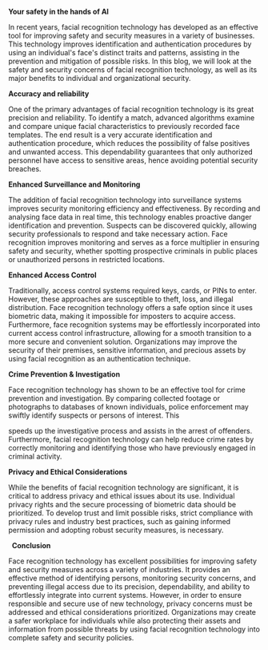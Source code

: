 ﻿---
published: true
layout: post
author: Akansha Tandale
categories:
  - AI
  - Tech
image: assets/images/cp.jpg
featured: true
---
**Your safety in the hands of AI** 

In recent years, facial recognition technology has developed as an effective tool for improving safety and security measures in a variety of businesses. This technology improves identification and authentication procedures by using an individual's face's distinct traits and patterns, assisting in the prevention and mitigation of possible risks. In this blog, we will look at the safety and security concerns of facial recognition technology, as well as its major benefits to individual and organizational security. 

**Accuracy and reliability**  

One of the primary advantages of facial recognition technology is its great precision and reliability. To identify a match, advanced algorithms examine and compare unique facial characteristics to previously recorded face templates. The end result is a very accurate identification and authentication procedure, which reduces the possibility of false positives and unwanted access. This dependability guarantees that only authorized personnel have access to sensitive areas, hence avoiding potential security breaches. 

**Enhanced Surveillance and Monitoring** 

The addition of facial recognition technology into surveillance systems improves security monitoring efficiency and effectiveness. By recording and analysing face data in real time, this technology enables proactive danger identification and prevention. Suspects can be discovered quickly, allowing security professionals to respond and take necessary action. Face recognition improves monitoring and serves as a force multiplier in ensuring safety and security, whether spotting prospective criminals in public places or unauthorized persons in restricted locations. 

**Enhanced Access Control** 

Traditionally, access control systems required keys, cards, or PINs to enter. However, these approaches are susceptible to theft, loss, and illegal distribution. Face recognition technology offers a safe option since it uses biometric data, making it impossible for imposters to acquire access. Furthermore, face recognition systems may be effortlessly incorporated into current access control infrastructure, allowing for a smooth transition to a more secure and convenient solution. Organizations may improve the security of their premises, sensitive information, and precious assets by using facial recognition as an authentication technique. 

**Crime Prevention & Investigation** 

Face recognition technology has shown to be an effective tool for crime prevention and investigation. By comparing collected footage or photographs to databases of known individuals, police enforcement may swiftly identify suspects or persons of interest. This 

speeds up the investigative process and assists in the arrest of offenders. Furthermore, facial recognition technology can help reduce crime rates by correctly monitoring and identifying those who have previously engaged in criminal activity. 

**Privacy and Ethical Considerations** 

While the benefits of facial recognition technology are significant, it is critical to address privacy and ethical issues about its use. Individual privacy rights and the secure processing of biometric data should be prioritized. To develop trust and limit possible risks, strict compliance with privacy rules and industry best practices, such as gaining informed permission and adopting robust security measures, is necessary. 

` `**Conclusion** 

Face recognition technology has excellent possibilities for improving safety and security measures across a variety of industries. It provides an effective method of identifying persons, monitoring security concerns, and preventing illegal access due to its precision, dependability, and ability to effortlessly integrate into current systems. However, in order to ensure responsible and secure use of new technology, privacy concerns must be addressed and ethical considerations prioritized. Organizations may create a safer workplace for individuals while also protecting their assets and information from possible threats by using facial recognition technology into complete safety and security policies. 
